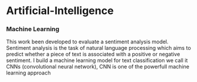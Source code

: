 # Artificial-Intelligence

### Machine Learning

This work been developed to evaluate a sentiment analysis model. Sentiment analysis is the task of natural language processing which aims to predict whether a piece of text is
associated with a positive or negative sentiment.
I build a machine learning model for text classification we call it CNNs (convolutional neural network), CNN is one of the powerfull machine learning approach
